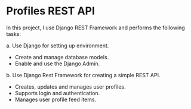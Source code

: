 # Profiles REST API

In this project, I use Django REST Framework and performs the following tasks:

a. Use Django for setting up environment.
  - Create and manage database models.
  - Enable and use the Django Admin.

b. Use Django Rest Framework for creating a simple REST API.
  - Creates, updates and manages user profiles.
  - Supports login and authentication.
  - Manages user profile feed items.
